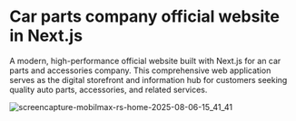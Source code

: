 <h1>Car parts company official website in Next.js</h1>

<p>A modern, high-performance official website built with Next.js for an car parts and accessories company. This comprehensive web application serves as the digital storefront and information hub for customers seeking quality auto parts, accessories, and related services.</p>

<img alt="screencapture-mobilmax-rs-home-2025-08-06-15_41_41" src="https://github.com/user-attachments/assets/17a59a91-1d42-4a3b-b3ba-3ccfafcd7117" />
